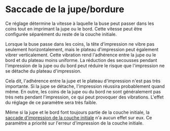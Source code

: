 Saccade de la jupe/bordure
====
Ce réglage détermine la vitesse à laquelle la buse peut passer dans les coins tout en imprimant la jupe ou le bord. Cette vitesse peut être configurée séparément du reste de la couche initiale.

Lorsque la buse passe dans les coins, la tête d'impression ne vibre pas seulement horizontalement, mais le plateau d'impression peut également vibrer verticalement. Cette vibration rend l'adhérence entre la jupe ou le bord et du plateau moins uniforme. La réduction des secousses pendant l'impression de la jupe ou du bord peut réduire le risque que l'impression ne se détache du plateau d'impression.

Cela dit, l'adhérence entre la jupe et le plateau d'impression n'est pas très importante. Si la jupe se détache, l'impression réussira probablement quand même. En outre, les coins de la jupe ou du bord ne sont généralement pas très nets pendant l'impression, ce qui peut provoquer des vibrations. L'effet du réglage de ce paramètre sera très faible.

Même si la jupe et le bord font toujours partie de la couche initiale, la [saccade d’impression de la couche initiale](jerk_print_layer_0.md) n'a aucun effet sur eux. Ce paramètre a priorité sur l'erreur d'impression de la couche initiale.
